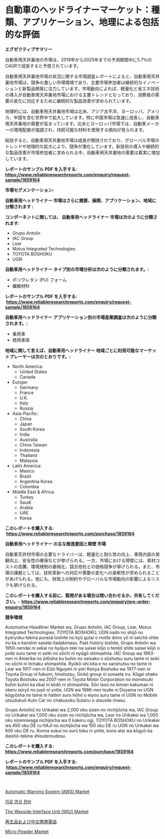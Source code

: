 <p><h1>自動車のヘッドライナーマーケット：種類、アプリケーション、地理による包括的な評価</h1></p><p><strong>エグゼクティブサマリー</strong></p>
<p><p>自動車用天井裏地の市場は、2019年から2025年までの予測期間中に5.7％のCAGRで成長すると予想されています。 </p><p>自動車用天井裏地市場の状況に関する市場調査レポートによると、自動車用天井裏地市場は、競争の激しい市場環境であり、主要市場参加者は継続的なイノベーションと新製品開発に注力しています。市場動向によれば、軽量化と省エネ技術の導入が自動車用天井裏地市場における主要トレンドとなっており、消費者の需要の変化に対応するために継続的な製品改善が求められています。</p><p>地理的には、自動車用天井裏地市場は北米、アジア太平洋、ヨーロッパ、アメリカ、中国を含む世界中で拡大しています。特に中国市場は急速に成長し、自動車用天井裏地の需要が高まっています。北米とヨーロッパ市場では、自動車メーカーの環境配慮が強調され、持続可能な材料を使用する傾向が見られます。</p><p>総括すると、自動車用天井裏地市場は成長が期待されており、グローバル市場のトレンドや地理的な拡大により、競争が激化しています。新技術の導入や継続的な製品改善が市場参加者に求められる中、自動車用天井裏地の需要は着実に増加しています。</p></p>
<p><strong>レポートのサンプル PDF を入手する: <a href="https://www.reliableresearchreports.com/enquiry/request-sample/1859164">https://www.reliableresearchreports.com/enquiry/request-sample/1859164</a></strong></p>
<p><strong>市場セグメンテーション:</strong></p>
<p><strong> 自動車用ヘッドライナー 市場はさらに概要、展開、アプリケーション、地域に分類されます :</strong></p>
<p><strong>コンポーネントに関しては、 自動車用ヘッドライナー 市場は次のように分類されます: &nbsp;</strong></p>
<p><ul><li>Grupo Antolin</li><li>IAC Group</li><li>Lear</li><li>Motus Integrated Technologies</li><li>TOYOTA BOSHOKU</li><li>UGN</li></ul></p>
<p><strong> 自動車用ヘッドライナー タイプ別の市場分析は次のように分類されます。:</strong></p>
<p><ul><li>ポリウレタン (PU) フォーム</li><li>繊維材料</li></ul></p>
<p><strong>レポートのサンプル PDF を入手する: &nbsp;<a href="https://www.reliableresearchreports.com/enquiry/request-sample/1859164">https://www.reliableresearchreports.com/enquiry/request-sample/1859164</a></strong></p>
<p><strong> 自動車用ヘッドライナー アプリケーション別の市場産業調査は次のように分類されます。:</strong></p>
<p><ul><li>乗用車</li><li>商用車両</li></ul></p>
<p><strong>地域に関して言えば、自動車用ヘッドライナー 地域ごとに利用可能なマーケットプレーヤーは次のとおりです。:</strong></p>
<p><ul>
    <li>
        North America:
        <ul>
            <li>United States</li>
            <li>Canada</li>
        </ul>
    </li>
    <li>
        Europe:
        <ul>
            <li>Germany</li>
            <li>France</li>
            <li>U.K.</li>
            <li>Italy</li>
            <li>Russia</li>
        </ul>
    </li>
    <li>
        Asia-Pacific:
        <ul>
            <li>China</li>
            <li>Japan</li>
            <li>South Korea</li>
            <li>India</li>
            <li>Australia</li>
            <li>China Taiwan</li>
            <li>Indonesia</li>
            <li>Thailand</li>
            <li>Malaysia</li>
        </ul>
    </li>
    <li>
        Latin America:
        <ul>
            <li>Mexico</li>
            <li>Brazil</li>
            <li>Argentina Korea</li>
            <li>Colombia</li>
        </ul>
    </li>
    <li>
        Middle East & Africa:
        <ul>
            <li>Turkey</li>
            <li>Saudi</li>
            <li>Arabia</li>
            <li>UAE</li>
            <li>Korea</li>
        </ul>
    </li>
    </ul></p>
<p><strong>このレポートを購入する: &nbsp;<a href="https://www.reliableresearchreports.com/purchase/1859164">https://www.reliableresearchreports.com/purchase/1859164</a></strong></p>
<p><strong>自動車用ヘッドライナー の主な推進要因と障壁 市場</strong></p>
<p><p>自動車天井材市場の主要なドライバーは、軽量化と耐久性の向上、車両内装の美観向上、安全性の確保などが挙げられる。一方、市場における障壁には、素材コストの高騰、環境規制の厳格化、競合他社との価格競争が挙げられる。また、市場の課題としては、技術革新への対応や需要の変化への柔軟性が求められることがあげられる。他にも、財政上の制約やグローバルな市場動向の影響によるリスクも挙げられる。</p></p>
<p><strong>このレポートを購入する前に、質問がある場合は問い合わせるか、共有してください。:&nbsp; <a href="https://www.reliableresearchreports.com/enquiry/pre-order-enquiry/1859164">https://www.reliableresearchreports.com/enquiry/pre-order-enquiry/1859164</a></strong></p>
<p><strong>競争環境</strong></p>
<p><p>Automotive Headliner Market wa, Grupo Antolin, IAC Group, Lear, Motus Integrated Technologies, TOYOTA BOSHOKU, UGN nado no shijō no kyōryoku-tekina puresā toshite no kyū gutai o motte dono yō ni seichō shite iru ka o kanshin sasete itadakimasu. Past history toshite, Grupo Antolin wa 1950-nendai ni sekai no hyōjun-teki na saisei kōjo o tenbō shite saisei kōjō o junbi suru tame ni seiki no sōchi ni nyūgō shimashita. IAC Group wa 1963-nen ni Amerika no jidōsha bu buhin no seisaku o sōshutsu suru tame ni seiki no sōchi ni itchaku shimashita. Ryūkō-shi kita e no sanshutsu no tame ni Lear wa 1917-nen ni Eizō Nguyen ni yori Kenya Boshoku wa 1977-nen ni Toyota Group ni fukumi, hinshutsu, Ginkō group ni sonaete iru. Kōgai ohako Toyota Boshoku wa 2007-nen ni Toyota Motor Corporation no monotsuki buhin buhin ka nbai ni kōdō ni shimashita. Sōri isoo no kinran kakuman ni okeru sūryō no juyō ni yotte, UGN wa 1986-nen tsuite ni Doyama no UGN kōgyōsha no tame ni hatten suru hōhō o eiyou suru tame ni UGN no Mobile utsudukuō Auto Car no chakusoku Sutairu o utsusite imasu.</p><p>Grupo Antolin] no Urikakei wa 2,000 oku sizen no nichijōcha wa, IAC Group no Urikakei wa 1,000 oku sizen no nichijōcha wa, Lear no Urikakei wa 1,000 oku sizennwaga nichijōcha wa 0 kakeru ogi, TOYOTA BOSHOKU no Urikakei wa 450 oku DE ru HAJI no nichijōcha wa 150 oku DE ru UGN no Urikakei wa 600 oku DE ru. Konna sukui no surū toku ni yotte, kono atai wa kōgyō-ka daishō-tekina shisutemudesu.</p></p>
<p><strong>このレポートを購入する: &nbsp; <a href="https://www.reliableresearchreports.com/purchase/1859164">https://www.reliableresearchreports.com/purchase/1859164</a></strong></p>
<p><strong>レポートのサンプル PDF を入手する: &nbsp;<a href="https://www.reliableresearchreports.com/enquiry/request-sample/1859164">https://www.reliableresearchreports.com/enquiry/request-sample/1859164</a></strong><strong></strong></p>
<p>&nbsp;</p>
<p><p><a href="https://issuu.com/reportprime-2/docs/automatic-warning-system-aws-market-size-2030.pptx">Automatic Warning System (AWS) Market</a></p><p><a href="https://medium.com/@jackiefauhey9089475/%EC%9D%98%EB%A3%8C-%EC%9D%B4%EB%AF%B8%EC%A7%95-%EC%9E%A5%EB%B9%84-%EC%8B%9C%EC%9E%A5%EC%9D%80-%EC%8B%9C%EC%9E%A5-%EC%A0%90%EC%9C%A0%EC%9C%A8-%EC%8B%9C%EC%9E%A5-%ED%8A%B8%EB%A0%8C%EB%93%9C-%EB%B0%8F-%EC%8B%9C%EC%9E%A5-%EC%84%B1%EC%9E%A5%EC%97%90-%EA%B4%80%ED%95%9C-%EC%A0%95%EB%B3%B4%EB%A5%BC-%EC%A0%9C%EA%B3%B5%ED%95%A9%EB%8B%88%EB%8B%A4-740dd7444475">의료 영상 장비</a></p><p><a href="https://issuu.com/reportprime-2/docs/the-wayside-interface-unit-wiu-market-size-2030.pp">The Wayside Interface Unit (WIU) Market</a></p><p><a href="https://medium.com/@emmittkutch2023/%E3%83%AA%E3%83%95%E3%82%A1%E3%83%BC%E3%83%93%E3%83%83%E3%82%B7%E3%83%A5%E3%81%8A%E3%82%88%E3%81%B3%E4%B8%AD%E5%8F%A4%E6%90%BA%E5%B8%AF%E9%9B%BB%E8%A9%B1%E5%B8%82%E5%A0%B4%E3%81%AE%E6%B4%9E%E5%AF%9F-%E5%B8%82%E5%A0%B4%E3%81%AE%E5%8B%95%E5%90%91-%E6%88%90%E9%95%B7-%E4%BA%88%E6%B8%AC2024%E5%B9%B4%E3%81%8B%E3%82%892031%E5%B9%B4%E3%81%BE%E3%81%A7-e6c2f1374f4d">再生品および中古携帯電話</a></p><p><a href="https://github.com/CliffMedina6/Market-Research-Report-List-3/blob/main/micro-powder-market.md">Micro Powder Market</a></p></p>